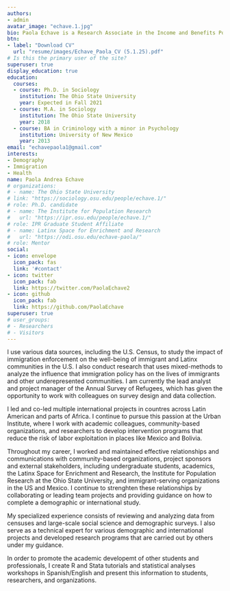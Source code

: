 ```yaml
---
authors:
- admin
avatar_image: "echave.1.jpg" 
bio: Paola Echave is a Research Associate in the Income and Benefits Policy Center at the Urban Institute. Her areas of expertise include immigration and health in the U.S. and international contexts. Her research focuses on population health, demography, life course perspectives, health disparities, trauma, and race/ethnicity. She has extensive training in quantitative and qualitative methods, data collection and survey design in multiple languages, and experience with development and analyses of large-scale social science and demographic surveys. She has served as a technical expert for various demographic and international projects in Central America and Sub-Saharan Africa and is leading research initiatives on health and economic well-being of immigrants and refugees with disabilities at the Urban Institute. She has been the project manager of the Annual Survey of Refugees for the U.S. Department of Health and Human Services since 2022. She is also the project manager of a project on preventing labor trafficking in Mexico, which is part of the Program to End Modern Slavery for the U.S. Department of State. Her research has been published in peer reviewed journals and has been featured in many media outlets including ScienceDaily, Ohio State News, and Fox 8 News, and Chicago Tribune and international outlets, such as UK Times. \nBefore joining Urban, Echave worked as a research assistant at the Ohio State University where she conducted research and published work on the role of obesity on the risk of mortality and trends of specific health outcomes across birth cohorts in the U.S. Echave also worked for community re-entry programs in New Mexico and the Twelfth Judicial District Attorney’s office, where she assisted the Victims’ Advocates with translation and interpretation services for victims and witnesses and preparation of safety plans in Spanish to protect victims, such as obtaining protections orders and accessing emergency shelters. Echave holds a doctorate in sociology from the Ohio State University, master’s degrees in sociology from the same university and BA in criminology from the University of New Mexico. 
btn:
- label: "Download CV"
  url: "resume/images/Echave_Paola_CV (5.1.25).pdf" 
# Is this the primary user of the site?
superuser: true
display_education: true
education:
  courses:
  - course: Ph.D. in Sociology
    institution: The Ohio State University
    year: Expected in Fall 2021
  - course: M.A. in Sociology
    institution: The Ohio State University
    year: 2018
  - course: BA in Criminology with a minor in Psychology
    institution: University of New Mexico
    year: 2013
email: "echavepaola1@gmail.com"
interests:
- Demography
- Immigration
- Health
name: Paola Andrea Echave
# organizations:
# - name: The Ohio State University
# link: "https://sociology.osu.edu/people/echave.1/"
# role: Ph.D. candidate
# - name: The Institute for Population Research
#   url: "https://ipr.osu.edu/people/echave.1/"
# role: IPR Graduate Student Affiliate 
# - name: Latinx Space for Enrichment and Research
#   url: "https://odi.osu.edu/echave-paola/"
# role: Mentor 
social:
- icon: envelope
  icon_pack: fas
  link: '#contact'
- icon: twitter
  icon_pack: fab
  link: https://twitter.com/PaolaEchave2
- icon: github
  icon_pack: fab
  link: https://github.com/PaolaEchave
superuser: true
# user_groups:
# - Researchers
# - Visitors
---
```


I use various data sources, including the U.S. Census, to study the impact of immigration enforcement on the well-being of immigrant and Latinx communities in the U.S. I also conduct research that uses mixed-methods to analyze the influence that immigration policy has on the lives of immigrants and other underepresented communities. I am currently the lead analyst and project manager of the Annual Survey of Refugees, which has given the opportunity to work with colleagues on survey design and data collection.

I led and co-led multiple international projects in countres across Latin American and parts of Africa. I continue to pursue this passion at the Urban Institute, where I work with academic colleagues, community-based organizations, and researchers to develop intervention programs that reduce the risk of labor exploitation in places like Mexico and Bolivia. 

Throughout my career, I worked and maintained effective relationships and communications with community-based organizations, project sponsors and external stakeholders, including undergraduate students, academics, the Latinx Space for Enrichment and Research, the Institute for Population Research at the Ohio State University, and immigrant-serving organizations in the US and Mexico. I continue to strenghten these relationships by collaborating or leading team projects and providing guidance on how to complete a demographic or international study.

My specialized experience consists of reviewing and analyzing data from censuses and large-scale social science and demographic surveys. I also serve as a technical expert for various demographic and international projects and developed research programs that are carried out by others under my guidance.

In order to promote the academic developemt of other students and professionals, I create R and Stata tutorials and statistical analyses workshops in Spanish/English and present this information to students, researchers, and organizations. 


